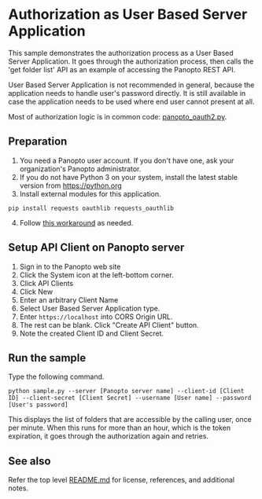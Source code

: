 # Authorization as User Based Server Application
This sample demonstrates the authorization process as a User Based Server Application.
It goes through the authorization process, then calls the 'get folder list' API as an example of accessing the Panopto REST API.

User Based Server Application is not recommended in general, because the application needs to handle user's password directly. It is still available in case the application needs to be used where end user cannot present at all.

Most of authorization logic is in common code: [panopto_oauth2.py](../common/panopto_oauth2.py).

## Preparation
1. You need a Panopto user account. If you don't have one, ask your organization's Panopto administrator.
2. If you do not have Python 3 on your system, install the latest stable version from https://python.org
3. Install external modules for this application.
```
pip install requests oauthlib requests_oauthlib
```
4. Follow [this workaround](../README.md#an-issue-with-urllib3) as needed.

## Setup API Client on Panopto server
1. Sign in to the Panopto web site
2. Click the System icon at the left-bottom corner.
3. Click API Clients
4. Click New
5. Enter an arbitrary Client Name
6. Select User Based Server Application type.
7. Enter ```https://localhost``` into CORS Origin URL.
8. The rest can be blank. Click "Create API Client" button.
9. Note the created Client ID and Client Secret.

## Run the sample
Type the following command.
```
python sample.py --server [Panopto server name] --client-id [Client ID] --client-secret [Client Secret] --username [User name] --password [User's password]
```
This displays the list of folders that are accessible by the calling user, once per minute.
When this runs for more than an hour, which is the token expiration, it goes through the authorization again and retries.

## See also
Refer the top level [README.md](../README.md) for license, references, and additional notes.
